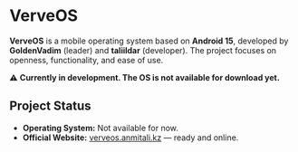# VerveOS

**VerveOS** is a mobile operating system based on **Android 15**, developed by **GoldenVadim** (leader) and **taliildar** (developer). The project focuses on openness, functionality, and ease of use.

⚠️ **Currently in development. The OS is not available for download yet.**

## Project Status

- **Operating System:** Not available for now.  
- **Official Website:** [verveos.anmitali.kz](https://verveos.anmitali.kz) — ready and online.
